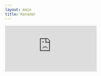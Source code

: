 ```yaml
---
layout: main
title: Каталог
---
```


<div class="iframe-container">
   <iframe name="myiframe" id="frame" src="https://sheetui.com/view/responsive-grid/media-card/1KzVqrwjIlLveNW8GbEK_ce01fmNIpkn6-cFYsdRab4U/1/render?pageTitle=%D0%9A%D0%B0%D1%82%D0%B0%D0%BB%D0%BE%D0%B3&pageDesc=%D0%9E%D1%84%D0%B8%D1%81%D0%BD%D0%B0%D1%8F%20%D0%BC%D0%B5%D0%B1%D0%B5%D0%BB%D1%8C&imgSrc=%7B%7B%D0%A0%D0%B8%D1%81%D1%83%D0%BD%D0%BE%D0%BA%7D%7D&imgTitle=%7B%7B%D0%9D%D0%B0%D0%B8%D0%BC%D0%B5%D0%BD%D0%BE%D0%B2%D0%B0%D0%BD%D0%B8%D0%B5%20%7D%7D&imgHeight=300&title=%D0%9E%D0%BF%D1%82%3A%20%7B%7B%D0%9E%D0%BF%D1%82%D0%BE%D0%B2%D0%B0%D1%8F%20%D1%86%D0%B5%D0%BD%D0%B0%7D%7D%20%D1%82.%20%2F%20%D0%A0%D0%BE%D0%B7%D0%BD.%20%7B%7B%D0%A0%D0%BE%D0%B7%D0%BD%D0%B8%D1%87%D0%BD%D0%B0%D1%8F%20%D1%86%D0%B5%D0%BD%D0%B0%7D%7D%20%D1%82.&description=%7B%7B%D0%9D%D0%B0%D0%B8%D0%BC%D0%B5%D0%BD%D0%BE%D0%B2%D0%B0%D0%BD%D0%B8%D0%B5%20%7D%7D%2C%20%D0%9A%D0%BE%D0%B4%3A%20%7B%7B%D0%9A%D0%BE%D0%B4%7D%7D%2C%20%D0%A0%D0%B0%D0%B7%D0%BC%D0%B5%D1%80%3A%20%7B%7B%D0%A0%D0%B0%D0%B7%D0%BC%D0%B5%D1%80%7D%7D&btnSecondaryCaption=%7B%7B%D0%9A%D0%BE%D0%B4%7D%7D&whatsapp=https%3A%2F%2Fwa.me%2F77051110181%3Ftext%3D%7B%7B%D0%9A%D0%BE%D0%B4%7D%7D" frameborder="0">
   </iframe>
</div>